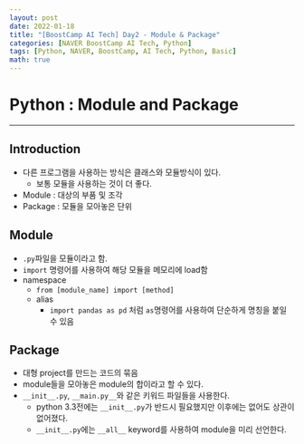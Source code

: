 ```yaml
---
layout: post
date: 2022-01-18
title: "[BoostCamp AI Tech] Day2 - Module & Package"
categories: [NAVER BoostCamp AI Tech, Python]
tags: [Python, NAVER, BoostCamp, AI Tech, Python, Basic]
math: true
---
```


# Python : Module and Package

---
## Introduction
- 다른 프로그램을 사용하는 방식은 클래스와 모듈방식이 있다.
    - 보통 모듈을 사용하는 것이 더 좋다.
- Module : 대상의 부품 및 조각
- Package : 모듈을 모아놓은 단위

## Module
- `.py`파일을 모듈이라고 함.
- `import` 명령어를 사용하여 해당 모듈을 메모리에 load함
- namespace
    - `from [module_name] import [method]`
    - alias
        - `import pandas as pd` 처럼 `as`명령어를 사용하여 단순하게 명칭을 붙일 수 있음

## Package
- 대형 project를 만드는 코드의 묶음
- module들을 모아놓은 module의 합이라고 할 수 있다.
- `__init__.py`, `__main.py__`와 같은 키워드 파일들을 사용한다.
    - python 3.3전에는 `__init__.py`가 반드시 필요했지만 이후에는 없어도 상관이 없어졌다.
    - `__init__.py`에는 `__all__` keyword를 사용하여 module을 미리 선언한다.

